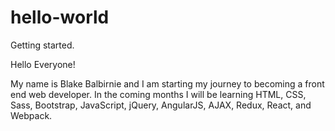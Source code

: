 # hello-world
Getting started.

Hello Everyone!

My name is Blake Balbirnie and I am starting my journey to becoming a front end web developer. In the coming months I will be learning HTML, CSS, Sass, Bootstrap, JavaScript, jQuery, AngularJS, AJAX, Redux, React, and Webpack. 
